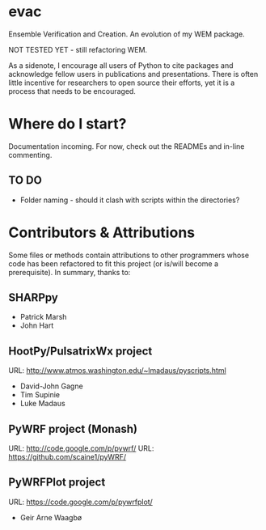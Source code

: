 evac
===

Ensemble Verification and Creation. An evolution of my WEM package.

NOT TESTED YET - still refactoring WEM.

As a sidenote, I encourage all users of Python to cite packages and acknowledge fellow
users in publications and presentations. There is often little incentive for
researchers to open source their efforts, yet it is a process that needs
to be encouraged.

Where do I start?
=================

Documentation incoming. For now, check out the READMEs and in-line
commenting.

## TO DO
* Folder naming - should it clash with scripts within the directories?

Contributors & Attributions
===========================

Some files or methods contain attributions to other programmers whose
code has been refactored to fit this project (or is/will become a
prerequisite). In summary, thanks to:

SHARPpy
-------

* Patrick Marsh
* John Hart

HootPy/PulsatrixWx project
--------------------------

URL: http://www.atmos.washington.edu/~lmadaus/pyscripts.html

* David-John Gagne
* Tim Supinie
* Luke Madaus

PyWRF project (Monash)
----------------------

URL: http://code.google.com/p/pywrf/
URL: https://github.com/scaine1/pyWRF/

PyWRFPlot project
-----------------

URL: https://code.google.com/p/pywrfplot/

* Geir Arne Waagbø
